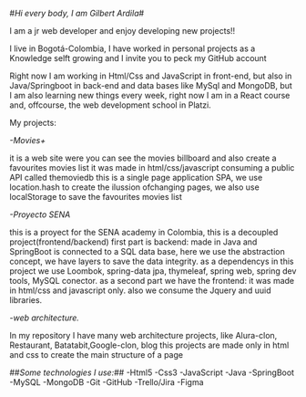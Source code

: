 #*Hi every body, I am Gilbert Ardila*#  


I am a jr web developer and enjoy developing new projects!!  


I live in Bogotá-Colombia, I have worked in personal projects as a Knowledge selft growing and I invite you to peck my GitHub account  


Right now I am working in Html/Css and JavaScript in front-end, but also in Java/Springboot in back-end and data bases like MySql and MongoDB, but I am also learning new things every week, right now I am in a React course and, offcourse, the web development school in Platzi.


My projects:


*-Movies+*


it is a web site were you can see the movies billboard and also create a favourites movies list
it was made in html/css/javascript consuming a public API called themoviedb
this is a single page application SPA, we use location.hash to create the ilussion ofchanging pages, we also use localStorage to save the favourites movies list

*-Proyecto SENA*


this is a proyect for the SENA academy in Colombia, this is a decoupled project(frontend/backend)
first part is backend: made in Java and SpringBoot is connected to a SQL data base, here we use the abstraction concept, we have layers to save the data integrity.
as a dependencys in this project we use  Loombok, spring-data jpa, thymeleaf, spring web, spring dev tools, MySQL conector.
as a second part we have the frontend: it was made in html/css and javascript only. also we consume the Jquery and uuid libraries.

*-web architecture.*


In my repository I have many web architecture projects, like Alura-clon, Restaurant, Batatabit,Google-clon, blog
this projects are made only in html and css to create the main structure of a page

##*Some technologies I use:*##
-Html5
-Css3
-JavaScript
-Java
-SpringBoot
-MySQL
-MongoDB
-Git
-GitHub
-Trello/Jira
-Figma
